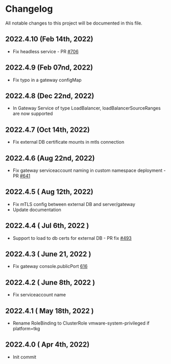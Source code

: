 # Changelog
All notable changes to this project will be documented in this file.

## 2022.4.10 (Feb 14th, 2022)
* Fix headless service - PR [#706](https://github.com/aquasecurity/aqua-helm/pull/706)

## 2022.4.9 (Feb 07nd, 2022)
* Fix typo in a gateway configMap
## 2022.4.8 (Dec 22nd, 2022)
* In Gateway Service of type LoadBalancer, loadBalancerSourceRanges are now supported
## 2022.4.7 (Oct 14th, 2022)
* Fix external DB certificate mounts in mtls connection
## 2022.4.6 (Aug 22nd, 2022)
* Fix gateway serviceaccount naming in custom namespace deployment - PR [#641](https://github.com/aquasecurity/aqua-helm/pull/641)
## 2022.4.5 ( Aug 12th, 2022)
* Fix mTLS config between external DB and server/gateway
* Update documentation

## 2022.4.4 ( Jul 6th, 2022 )
* Support to load to db certs for external DB - PR fix [#493](https://github.com/aquasecurity/aqua-helm/issues/493)

## 2022.4.3 ( June 21, 2022 )
* Fix gateway console.publicPort [616](https://github.com/aquasecurity/aqua-helm/issues/616)
## 2022.4.2 ( June 8th, 2022 )
* Fix serviceaccount name
## 2022.4.1 ( May 18th, 2022 )
* Rename RoleBinding to ClusterRole vmware-system-privileged if platform=tkg
## 2022.4.0 ( Apr 4th, 2022)
* Init commit
